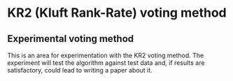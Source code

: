 KR2 (Kluft Rank-Rate) voting method
===================================

## Experimental voting method

This is an area for experimentation with the KR2 voting method. The experiment will test the algorithm against
test data and, if results are satisfactory, could lead to writing a paper about it.
